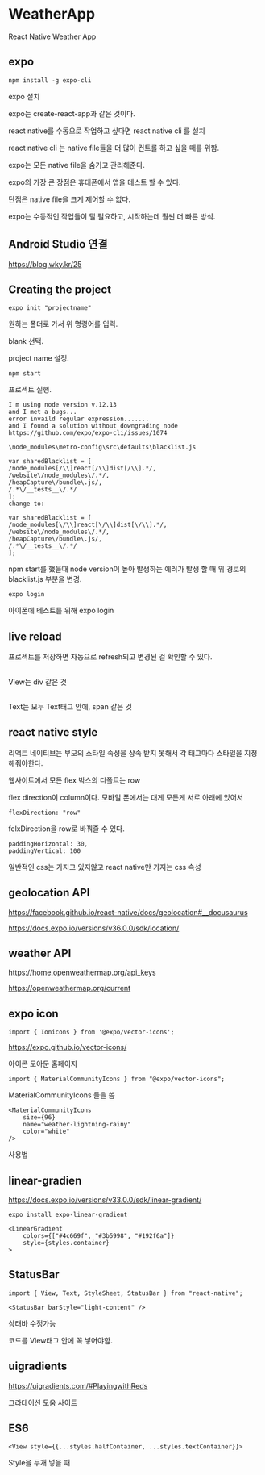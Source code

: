 # WeatherApp

React Native Weather App

## expo

    npm install -g expo-cli

expo 설치

expo는 create-react-app과 같은 것이다.

react native를 수동으로 작업하고 싶다면 react native cli 를 설치

react native cli 는 native file들을 더 많이 컨트롤 하고 싶을 때를 위함.

expo는 모든 native file을 숨기고 관리해준다.

expo의 가장 큰 장점은 휴대폰에서 앱을 테스트 할 수 있다.

단점은 native file을 크게 제어할 수 없다.

expo는 수동적인 작업들이 덜 필요하고, 시작하는데 훨씬 더 빠른 방식.

## Android Studio 연결

https://blog.wky.kr/25

## Creating the project

    expo init "projectname"

원하는 폴더로 가서 위 명령어를 입력.

blank 선택.

project name 설정.

    npm start

프로젝트 실행.

    I m using node version v.12.13
    and I met a bugs...
    error invaild regular expression.......
    and I found a solution without downgrading node
    https://github.com/expo/expo-cli/issues/1074

    \node_modules\metro-config\src\defaults\blacklist.js

    var sharedBlacklist = [
    /node_modules[/\\]react[/\\]dist[/\\].*/,
    /website\/node_modules\/.*/,
    /heapCapture\/bundle\.js/,
    /.*\/__tests__\/.*/
    ];
    change to:

    var sharedBlacklist = [
    /node_modules[\/\\]react[\/\\]dist[\/\\].*/,
    /website\/node_modules\/.*/,
    /heapCapture\/bundle\.js/,
    /.*\/__tests__\/.*/
    ];

npm start를 했을때 node version이 높아 발생하는 에러가 발생 할 때 위 경로의 blacklist.js 부분을 변경.

    expo login

아이폰에 테스트를 위해 expo login

## live reload

프로젝트를 저장하면 자동으로 refresh되고 변경된 걸 확인할 수 있다.

## <View>

View는 div 같은 것

## <Text>

Text는 모두 Text태그 안에, span 같은 것

## react native style

리액트 네이티브는 부모의 스타일 속성을 상속 받지 못해서 각 태그마다 스타일을 지정해줘야한다.

웹사이트에서 모든 flex 박스의 디폴트는 row

flex direction이 column이다. 모바일 폰에서는 대게 모든게 서로 아래에 있어서

    flexDirection: "row"

felxDirection을 row로 바꿔줄 수 있다.

    paddingHorizontal: 30,
    paddingVertical: 100

일반적인 css는 가지고 있지않고 react native만 가지는 css 속성

## geolocation API

https://facebook.github.io/react-native/docs/geolocation#__docusaurus

https://docs.expo.io/versions/v36.0.0/sdk/location/

## weather API

https://home.openweathermap.org/api_keys

https://openweathermap.org/current

## expo icon

    import { Ionicons } from '@expo/vector-icons';

https://expo.github.io/vector-icons/

아이콘 모아둔 홈페이지

    import { MaterialCommunityIcons } from "@expo/vector-icons";

MaterialCommunityIcons 들을 씀

    <MaterialCommunityIcons
        size={96}
        name="weather-lightning-rainy"
        color="white"
    />

사용법

## linear-gradien

https://docs.expo.io/versions/v33.0.0/sdk/linear-gradient/

    expo install expo-linear-gradient

    <LinearGradient
        colors={["#4c669f", "#3b5998", "#192f6a"]}
        style={styles.container}
    >

## StatusBar

    import { View, Text, StyleSheet, StatusBar } from "react-native";

    <StatusBar barStyle="light-content" />

상태바 수정가능

코드를 View태그 안에 꼭 넣어야함.

## uigradients

https://uigradients.com/#PlayingwithReds

그라데이션 도움 사이트

## ES6

    <View style={{...styles.halfContainer, ...styles.textContainer}}>

Style을 두개 넣을 때
